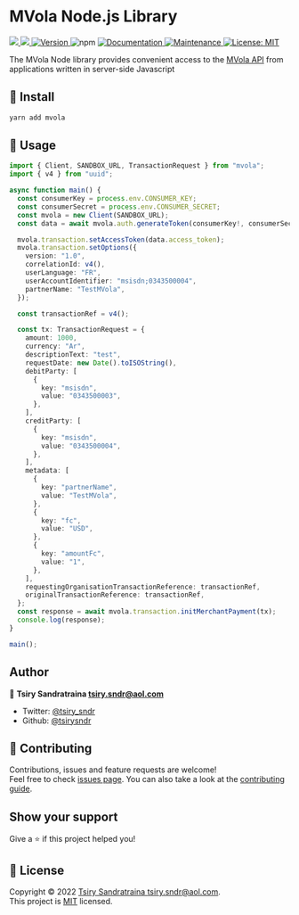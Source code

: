 <h1 align="left">MVola Node.js Library</h1>
<p>
  <a href="https://app.travis-ci.com/github/tsirysndr/mvola-node" target="_blank">
    <img src="https://app.travis-ci.com/tsirysndr/mvola-node.svg?branch=master" />
  </a>
  <a href="https://codecov.io/gh/tsirysndr/mvola-node" target="_blank">
    <img src="https://codecov.io/gh/tsirysndr/mvola-node/branch/master/graph/badge.svg?token=" />
  </a>
  <a href="https://www.npmjs.com/package/mvola" target="_blank">
  <img alt="Version" src="https://img.shields.io/badge/version-1.2.0-cyan.svg?cacheSeconds=2592000" />
  </a>
  <img alt="npm" src="https://img.shields.io/npm/dm/mvola?color=%23ff00ff">
  <a href="https://github.com/tsirysndr/mvola-node#readme" target="_blank">
    <img alt="Documentation" src="https://img.shields.io/badge/documentation-yes-brightgreen.svg" />
  </a>
  <a href="https://github.com/tsirysndr/mvola-node/graphs/commit-activity" target="_blank">
    <img alt="Maintenance" src="https://img.shields.io/badge/Maintained%3F-yes-green.svg" />
  </a>
  <a href="https://github.com/tsirysndr/mvola-node/blob/master/LICENSE" target="_blank">
    <img alt="License: MIT" src="https://img.shields.io/badge/License-MIT-blue.svg" />
  </a>
</p>

The MVola Node library provides convenient access to the [MVola API](https://www.mvola.mg/devportal) from applications written in server-side Javascript 

## 🚚 Install

```sh
yarn add mvola
```

## 🚀 Usage

```typescript
import { Client, SANDBOX_URL, TransactionRequest } from "mvola";
import { v4 } from "uuid";

async function main() {
  const consumerKey = process.env.CONSUMER_KEY;
  const consumerSecret = process.env.CONSUMER_SECRET;
  const mvola = new Client(SANDBOX_URL);
  const data = await mvola.auth.generateToken(consumerKey!, consumerSecret!);

  mvola.transaction.setAccessToken(data.access_token);
  mvola.transaction.setOptions({
    version: "1.0",
    correlationId: v4(),
    userLanguage: "FR",
    userAccountIdentifier: "msisdn;0343500004",
    partnerName: "TestMVola",
  });

  const transactionRef = v4();

  const tx: TransactionRequest = {
    amount: 1000,
    currency: "Ar",
    descriptionText: "test",
    requestDate: new Date().toISOString(),
    debitParty: [
      {
        key: "msisdn",
        value: "0343500003",
      },
    ],
    creditParty: [
      {
        key: "msisdn",
        value: "0343500004",
      },
    ],
    metadata: [
      {
        key: "partnerName",
        value: "TestMVola",
      },
      {
        key: "fc",
        value: "USD",
      },
      {
        key: "amountFc",
        value: "1",
      },
    ],
    requestingOrganisationTransactionReference: transactionRef,
    originalTransactionReference: transactionRef,
  };
  const response = await mvola.transaction.initMerchantPayment(tx);
  console.log(response);
}

main();

```

## Author

👤 **Tsiry Sandratraina <tsiry.sndr@aol.com>**

* Twitter: [@tsiry_sndr](https://twitter.com/tsiry_sndr)
* Github: [@tsirysndr](https://github.com/tsirysndr)

## 🤝 Contributing

Contributions, issues and feature requests are welcome!<br />Feel free to check [issues page](https://github.com/tsirysndr/mvola-node/issues). You can also take a look at the [contributing guide](https://github.com/tsirysndr/mvola-node/blob/master/CONTRIBUTING.md).

## Show your support

Give a ⭐️ if this project helped you!

## 📝 License

Copyright © 2022 [Tsiry Sandratraina <tsiry.sndr@aol.com>](https://github.com/tsirysndr).<br />
This project is [MIT](https://github.com/tsirysndr/mvola-node/blob/master/LICENSE) licensed.

